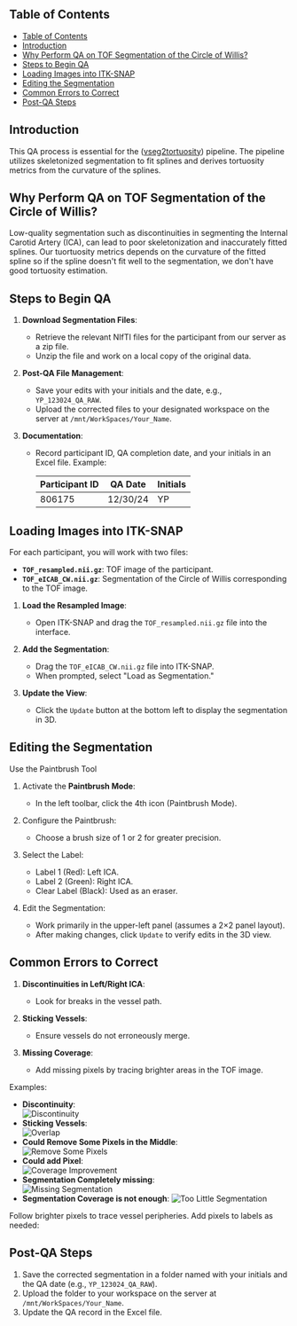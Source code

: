 
## Table of Contents

- [Table of Contents](#table-of-contents)
- [Introduction](#introduction)
- [Why Perform QA on TOF Segmentation of the Circle of Willis?](#why-perform-qa-on-tof-segmentation-of-the-circle-of-willis)
- [Steps to Begin QA](#steps-to-begin-qa)
- [Loading Images into ITK-SNAP](#loading-images-into-itk-snap)
- [Editing the Segmentation](#editing-the-segmentation)
- [Common Errors to Correct](#common-errors-to-correct)
- [Post-QA Steps](#post-qa-steps)
   
## Introduction  
This QA process is essential for the ([vseg2tortuosity](https://github.com/tetra-tools/vseg2tortuosity)) pipeline. The pipeline utilizes skeletonized segmentation to fit splines and derives tortuosity metrics from the curvature of the splines.  

## Why Perform QA on TOF Segmentation of the Circle of Willis?  
Low-quality segmentation such as discontinuities in segmenting the Internal Carotid Artery (ICA), can lead to poor skeletonization and inaccurately fitted splines. Our tuortuosity metrics depends on the curvature of the fitted spline so if the spline doesn't fit well to the segmentation, we don't have good tortuosity estimation. 

## Steps to Begin QA  
1. **Download Segmentation Files**:  
   - Retrieve the relevant NIfTI files for the participant from our server as a zip file.  
   - Unzip the file and work on a local copy of the original data.  

2. **Post-QA File Management**:  
   - Save your edits with your initials and the date, e.g., `YP_123024_QA_RAW`.  
   - Upload the corrected files to your designated workspace on the server at `/mnt/WorkSpaces/Your_Name`.  

3. **Documentation**:  
   - Record participant ID, QA completion date, and your initials in an Excel file. Example:  

     | Participant ID | QA Date  | Initials |  
     |----------------|----------|----------|  
     | 806175         | 12/30/24 | YP       |  



## Loading Images into ITK-SNAP  
For each participant, you will work with two files:  
- **`TOF_resampled.nii.gz`**: TOF image of the participant.  
- **`TOF_eICAB_CW.nii.gz`**: Segmentation of the Circle of Willis corresponding to the TOF image.  


1. **Load the Resampled Image**:  
   - Open ITK-SNAP and drag the `TOF_resampled.nii.gz` file into the interface.  

2. **Add the Segmentation**:  
   - Drag the `TOF_eICAB_CW.nii.gz` file into ITK-SNAP.  
   - When prompted, select "Load as Segmentation."  

3. **Update the View**:  
   - Click the `Update` button at the bottom left to display the segmentation in 3D.  


## Editing the Segmentation  

Use the Paintbrush Tool  
1. Activate the **Paintbrush Mode**:  
   - In the left toolbar, click the 4th icon (Paintbrush Mode).  

2. Configure the Paintbrush:  
   - Choose a brush size of 1 or 2 for greater precision.  

3. Select the Label:  
   - Label 1 (Red): Left ICA.  
   - Label 2 (Green): Right ICA.  
   - Clear Label (Black): Used as an eraser.  

4. Edit the Segmentation:  
   - Work primarily in the upper-left panel (assumes a 2×2 panel layout).  
   - After making changes, click `Update` to verify edits in the 3D view.  


## Common Errors to Correct  

1. **Discontinuities in Left/Right ICA**:  
   - Look for breaks in the vessel path.  

2. **Sticking Vessels**:  
   - Ensure vessels do not erroneously merge.  

3. **Missing Coverage**:  
   - Add missing pixels by tracing brighter areas in the TOF image.  

Examples:  
- **Discontinuity**:  
  ![Discontinuity](discontinuity_seg.png)  
- **Sticking Vessels**:  
  ![Overlap](image-4.png)  
- **Could Remove Some Pixels in the Middle**:  
  ![Remove Some Pixels](image-5.png)  
- **Could add Pixel**:  
  ![Coverage Improvement](image-6.png)  
- **Segmentation Completely missing**:  
  ![Missing Segmentation](image-7.png) 
- **Segmentation Coverage is not enough**:
  ![Too Little Segmentation](image-8.png)  


Follow brighter pixels to trace vessel peripheries.  Add pixels to labels as needed: 
## Post-QA Steps  

1. Save the corrected segmentation in a folder named with your initials and the QA date (e.g., `YP_123024_QA_RAW`).  
2. Upload the folder to your workspace on the server at `/mnt/WorkSpaces/Your_Name`.  
3. Update the QA record in the Excel file.  
